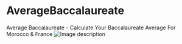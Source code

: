 # AverageBaccalaureate
Average Baccalaureate - Calculate Your Baccalaureate Average For Morocco &amp; France
![Image description](https://github.com/zappirzada/AverageBaccalaureate/blob/master/Working-Gif.gif)

